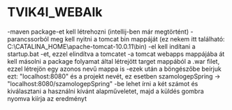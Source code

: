 # TVIK4I_WEBAlk

-maven package-et kell létrehozni (intellij-ben már megtörtént)
-parancssorból meg kell nyitni a tomcat bin mappáját (ez nekem itt található: C:\CATALINA_HOME\apache-tomcat-10.0.11\bin)
-el kell indítani a startup.bat -et, ezzel elindítva a tomcatet
-a tomcat webapps mappájába át kell másolni a package folyamat által létrejött target mappából a .war filet, ezzel létrejön egy azonos nevű mappa is
-ezek után a böngészőbe beírjuk ezt: "localhost:8080" és a projekt nevét, ez esetben szamologepSpring -> "localhost:8080/szamologepSpring"
-be lehet írni a két számot és kiválasztani a használni kívánt alapműveletet, majd a küldés gombra nyomva kiírja az eredményt
